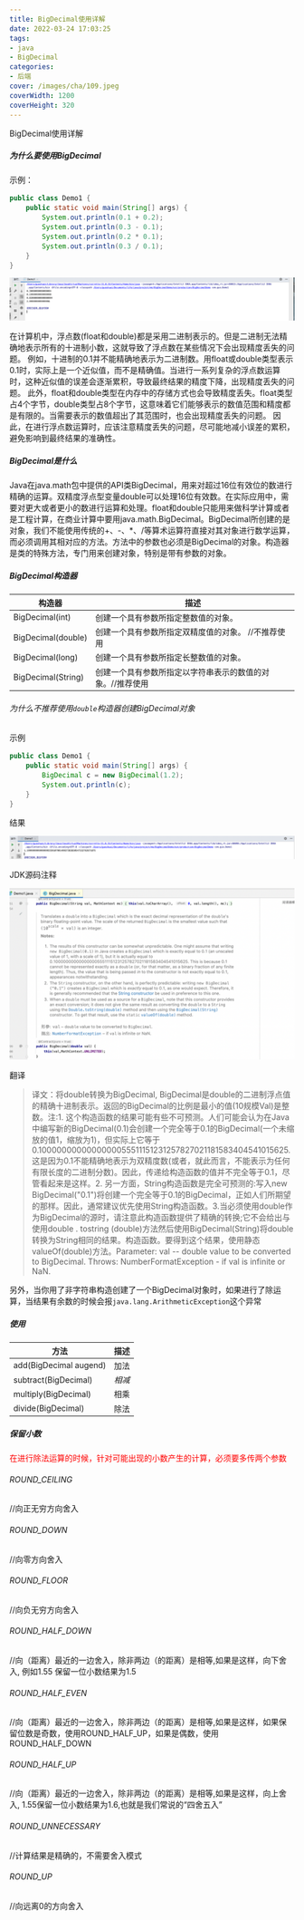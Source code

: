 ```yaml
---
title: BigDecimal使用详解
date: 2022-03-24 17:03:25
tags:
- java
- BigDecimal
categories:
- 后端
cover: /images/cha/109.jpeg
coverWidth: 1200
coverHeight: 320
---
```


BigDecimal使用详解

<!-- more -->

##### 为什么要使用BigDecimal

示例：

```java
public class Demo1 {
    public static void main(String[] args) {
        System.out.println(0.1 + 0.2);
        System.out.println(0.3 - 0.1);
        System.out.println(0.2 * 0.1);
        System.out.println(0.3 / 0.1);
    }
}                 
```

![image-20230324171824759](BigDecimal使用详解/image-20230324171824759-9649506.png)

在计算机中，浮点数(float和double)都是采用二进制表示的。但是二进制无法精确地表示所有的十进制小数，这就导致了浮点数在某些情况下会出现精度丢失的问题。 例如，十进制的0.1并不能精确地表示为二进制数。用float或double类型表示0.1时，实际上是一个近似值，而不是精确值。当进行一系列复杂的浮点数运算时，这种近似值的误差会逐渐累积，导致最终结果的精度下降，出现精度丢失的问题。 此外，float和double类型在内存中的存储方式也会导致精度丢失。float类型占4个字节，double类型占8个字节，这意味着它们能够表示的数值范围和精度都是有限的。当需要表示的数值超出了其范围时，也会出现精度丢失的问题。 因此，在进行浮点数运算时，应该注意精度丢失的问题，尽可能地减小误差的累积，避免影响到最终结果的准确性。

##### BigDecimal是什么

Java在java.math包中提供的API类BigDecimal，用来对超过16位有效位的数进行精确的运算。双精度浮点型变量double可以处理16位有效数。在实际应用中，需要对更大或者更小的数进行运算和处理。float和double只能用来做科学计算或者是工程计算，在商业计算中要用java.math.BigDecimal。BigDecimal所创建的是对象，我们不能使用传统的+、-、*、/等算术运算符直接对其对象进行数学运算，而必须调用其相对应的方法。方法中的参数也必须是BigDecimal的对象。构造器是类的特殊方法，专门用来创建对象，特别是带有参数的对象。
##### BigDecimal构造器

| 构造器             | 描述                                                       |
| ------------------ | ---------------------------------------------------------- |
| BigDecimal(int)    | 创建一个具有参数所指定整数值的对象。                       |
| BigDecimal(double) | 创建一个具有参数所指定双精度值的对象。 //不推荐使用        |
| BigDecimal(long)   | 创建一个具有参数所指定长整数值的对象。                     |
| BigDecimal(String) | 创建一个具有参数所指定以字符串表示的数值的对象。//推荐使用 |

###### 为什么不推荐使用`double`构造器创建BigDecimal对象

示例

```java
public class Demo1 {
    public static void main(String[] args) {
        BigDecimal c = new BigDecimal(1.2);
        System.out.println(c);
    }
}
```

结果

![image-20230324173902492](BigDecimal使用详解/image-20230324173902492.png)

JDK源码注释

![image-20230324173841961](BigDecimal使用详解/image-20230324173841961.png)

翻译

> 译文：将double转换为BigDecimal, BigDecimal是double的二进制浮点值的精确十进制表示。返回的BigDecimal的比例是最小的值(10规模Val)是整数。注:1. 这个构造函数的结果可能有些不可预测。人们可能会认为在Java中编写新的BigDecimal(0.1)会创建一个完全等于0.1的BigDecimal(一个未缩放的值1，缩放为1)，但实际上它等于0.1000000000000000055511151231257827021181583404541015625. 这是因为0.1不能精确地表示为双精度数(或者，就此而言，不能表示为任何有限长度的二进制分数)。因此，传递给构造函数的值并不完全等于0.1，尽管看起来是这样。2. 另一方面，String构造函数是完全可预测的:写入new BigDecimal("0.1")将创建一个完全等于0.1的BigDecimal，正如人们所期望的那样。因此，通常建议优先使用String构造函数。3.当必须使用double作为BigDecimal的源时，请注意此构造函数提供了精确的转换;它不会给出与使用double . tostring (double)方法然后使用BigDecimal(String)将double转换为String相同的结果。构造函数。要得到这个结果，使用静态valueOf(double)方法。Parameter: val -- double value to be converted to BigDecimal. Throws: NumberFormatException - if val is infinite or NaN.

另外，当你用了非字符串构造创建了一个BigDecimal对象时，如果进行了除运算，当结果有余数的时候会报`java.lang.ArithmeticException`这个异常

##### 使用

| 方法                   | 描述   |
| ---------------------- | ------ |
| add(BigDecimal augend) | 加法   |
| subtract(BigDecimal)   | *相减* |
| multiply(BigDecimal)   | 相乘   |
| divide(BigDecimal)     | 除法   |

##### 保留小数

<font color="red">在进行除法运算的时候，针对可能出现的小数产生的计算，必须要多传两个参数</font>

###### ROUND_CEILING    

//向正无穷方向舍入

###### ROUND_DOWN    

//向零方向舍入

###### ROUND_FLOOR   

 //向负无穷方向舍入

###### ROUND_HALF_DOWN   

 //向（距离）最近的一边舍入，除非两边（的距离）是相等,如果是这样，向下舍入, 例如1.55 保留一位小数结果为1.5

###### ROUND_HALF_EVEN  

  //向（距离）最近的一边舍入，除非两边（的距离）是相等,如果是这样，如果保留位数是奇数，使用ROUND_HALF_UP，如果是偶数，使用ROUND_HALF_DOWN

###### ROUND_HALF_UP   

 //向（距离）最近的一边舍入，除非两边（的距离）是相等,如果是这样，向上舍入, 1.55保留一位小数结果为1.6,也就是我们常说的“四舍五入”

###### ROUND_UNNECESSARY    

//计算结果是精确的，不需要舍入模式

###### ROUND_UP   

 //向远离0的方向舍入

